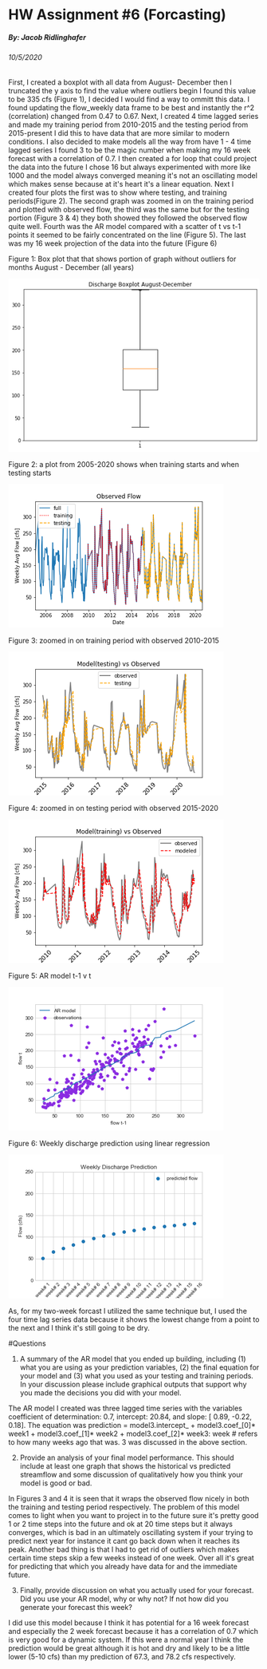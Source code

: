 # HW Assignment #6 (Forcasting)
##### By: Jacob Ridlinghafer
###### 10/5/2020




First, I created a boxplot with all data from August- December then I truncated the y axis to find the value where outliers begin I found this value to be 335 cfs (Figure 1), I decided I would find a way to ommitt this data. I found updating the flow_weekly data frame to be best and instantly the r^2 (correlation) changed from 0.47 to 0.67. Next, I created 4 time lagged series and made my training period from 2010-2015 and the testing period from 2015-present I did this to have data that are more similar to modern conditions. I also decided to make models all the way from have 1 - 4 time lagged series I found 3 to be the magic number when making my 16 week forecast with a correlation of 0.7. I then created a for loop that could project the data into the future I chose 16 but always experimented with more like 1000 and the model always converged meaning it's not an oscillating model which makes sense because at it's heart it's a linear equation. Next I created four plots the first was to show where testing, and training periods(Figure 2). The second graph was zoomed in on the training period and plotted with observed flow, the third was the same but for the testing portion (Figure 3 & 4) they both showed they followed the observed flow quite well. Fourth was the AR model compared with a scatter of t vs t-1 points it seemed to be fairly concentrated on the line (Figure 5). The last was my 16 week projection of the data into the future (Figure 6)


Figure 1: Box plot that that shows portion of graph without outliers for months August - December (all years)

![](assets/Ridlinghafer_HW6-f1f6a827.png)


Figure 2: a plot from 2005-2020 shows when training starts and when testing starts


![](assets/Ridlinghafer_HW6-72b822e2.png)


Figure 3: zoomed in on training period with observed 2010-2015


![](assets/Ridlinghafer_HW6-f895748d.png)


Figure 4: zoomed in on testing period with observed 2015-2020


![](assets/Ridlinghafer_HW6-df3944c2.png)


Figure 5: AR model t-1 v t


![](assets/Ridlinghafer_HW6-262ed3a7.png)


Figure 6: Weekly discharge prediction using linear regression


![](assets/Ridlinghafer_HW6-b4cbdd5f.png)






As, for my two-week forcast I utilized the same technique but, I used the four time lag series data because it shows the lowest change from a point to the next and I think it's still going to be dry.

#Questions

1. A summary of the AR model that you ended up building, including (1) what you are using as your prediction variables, (2) the final equation for your model and (3) what you used as your testing and training periods. In your discussion please include graphical outputs that support why you made the decisions you did with your model.

  The AR model I created was three lagged time series with the variables coefficient of determination: 0.7, intercept: 20.84, and slope: [ 0.89, -0.22,  0.18]. The equation was prediction = model3.intercept_ + model3.coef_[0]* week1 + model3.coef_[1]* week2 +  model3.coef_[2]* week3: week # refers to how many weeks ago that was. 3 was discussed in the above section.

2. Provide an analysis of your final model performance. This should include at least one graph that shows the historical vs predicted streamflow and some discussion of qualitatively how you think your model is good or bad.

  In Figures 3 and 4 it is seen that it wraps the observed flow nicely in both the training and testing period respectively. The problem of this model comes to light when you want to project in to the future sure it's pretty good 1 or 2 time steps into the future and ok at 20 time steps but it always converges, which is bad in an ultimately oscillating system if your trying to predict next year for instance it cant go back down when it reaches its peak. Another bad thing is that I had to get rid of outliers which makes certain time steps skip a few weeks instead of one week. Over all it's great for predicting that which you already have data for and the immediate future.


3. Finally, provide discussion on what you actually used for your forecast. Did you use your AR model, why or why not? If not how did you generate your forecast this week?

  I did use this model because I think it has potential for a 16 week forecast and especially the 2 week forecast because it has a correlation of 0.7 which is very good for a dynamic system. If this were a normal year I think the prediction would be great although it is hot and dry and likely to be a little lower (5-10 cfs) than my prediction of 67.3, and 78.2 cfs respectively. 
